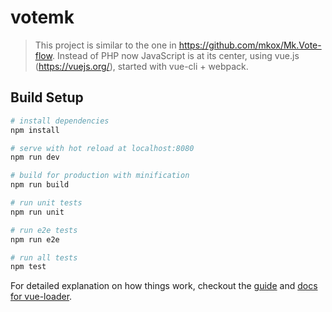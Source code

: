 # votemk

> This project is similar to the one in https://github.com/mkox/Mk.Vote-flow.
Instead of PHP now JavaScript is at its center, using vue.js (https://vuejs.org/), started with vue-cli + webpack.

## Build Setup

``` bash
# install dependencies
npm install

# serve with hot reload at localhost:8080
npm run dev

# build for production with minification
npm run build

# run unit tests
npm run unit

# run e2e tests
npm run e2e

# run all tests
npm test
```

For detailed explanation on how things work, checkout the [guide](http://vuejs-templates.github.io/webpack/) and [docs for vue-loader](http://vuejs.github.io/vue-loader).
